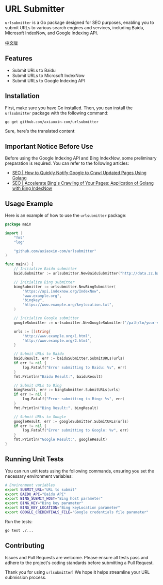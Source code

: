# URL Submitter

`urlsubmitter` is a Go package designed for SEO purposes, enabling you to submit URLs to various search engines and services, including Baidu, Microsoft IndexNow, and Google Indexing API.

[中文版](./README.md)

## Features

- Submit URLs to Baidu
- Submit URLs to Microsoft IndexNow
- Submit URLs to Google Indexing API

## Installation

First, make sure you have Go installed. Then, you can install the `urlsubmitter` package with the following command:

```sh
go get github.com/axiaoxin-com/urlsubmitter
```

Sure, here's the translated content:

## Important Notice Before Use

Before using the Google Indexing API and Bing IndexNow, some preliminary preparation is required. You can refer to the following articles:

- [SEO | How to Quickly Notify Google to Crawl Updated Pages Using Golang](https://blog.axiaoxin.com/post/how-to-use-golang-call-google-indexing-api/)
- [SEO | Accelerate Bing's Crawling of Your Pages: Application of Golang with Bing IndexNow](https://blog.axiaoxin.com/post/how-to-use-golang-call-bing-indexnow/)

## Usage Example

Here is an example of how to use the `urlsubmitter` package:

```go
package main

import (
    "fmt"
    "log"

    "github.com/axiaoxin-com/urlsubmitter"
)

func main() {
    // Initialize Baidu submitter
    baiduSubmitter := urlsubmitter.NewBaiduSubmitter("http://data.zz.baidu.com/urls?site=https://www.example.org&token=baidutoken")

    // Initialize Bing submitter
    bingSubmitter := urlsubmitter.NewBingSubmitter(
        "https://api.indexnow.org/IndexNow",
        "www.example.org",
        "bingkey",
        "https://www.example.org/keylocation.txt",
    )

    // Initialize Google submitter
    googleSubmitter := urlsubmitter.NewGoogleSubmitter("/path/to/your-svc-account-keys.json")

    urls := []string{
        "http://www.example.org/1.html",
        "http://www.example.org/2.html",
    }

    // Submit URLs to Baidu
    baiduResult, err := baiduSubmitter.SubmitURLs(urls)
    if err != nil {
        log.Fatalf("Error submitting to Baidu: %v", err)
    }
    fmt.Println("Baidu Result:", baiduResult)

    // Submit URLs to Bing
    bingResult, err := bingSubmitter.SubmitURLs(urls)
    if err != nil {
        log.Fatalf("Error submitting to Bing: %v", err)
    }
    fmt.Println("Bing Result:", bingResult)

    // Submit URLs to Google
    googleResult, err := googleSubmitter.SubmitURLs(urls)
    if err != nil {
        log.Fatalf("Error submitting to Google: %v", err)
    }
    fmt.Println("Google Result:", googleResult)
}
```

## Running Unit Tests

You can run unit tests using the following commands, ensuring you set the necessary environment variables:

```sh
# Environment variables
export SUBMIT_URL="URL to submit"
export BAIDU_API="Baidu API"
export BING_SUBMIT_HOST="Bing host parameter"
export BING_KEY="Bing key parameter"
export BING_KEY_LOCATION="Bing keyLocation parameter"
export GOOGLE_CREDENTIALS_FILE="Google credentials file parameter"
```

Run the tests:

```sh
go test ./...
```

## Contributing

Issues and Pull Requests are welcome. Please ensure all tests pass and adhere to the project's coding standards before submitting a Pull Request.

Thank you for using `urlsubmitter`! We hope it helps streamline your URL submission process.
